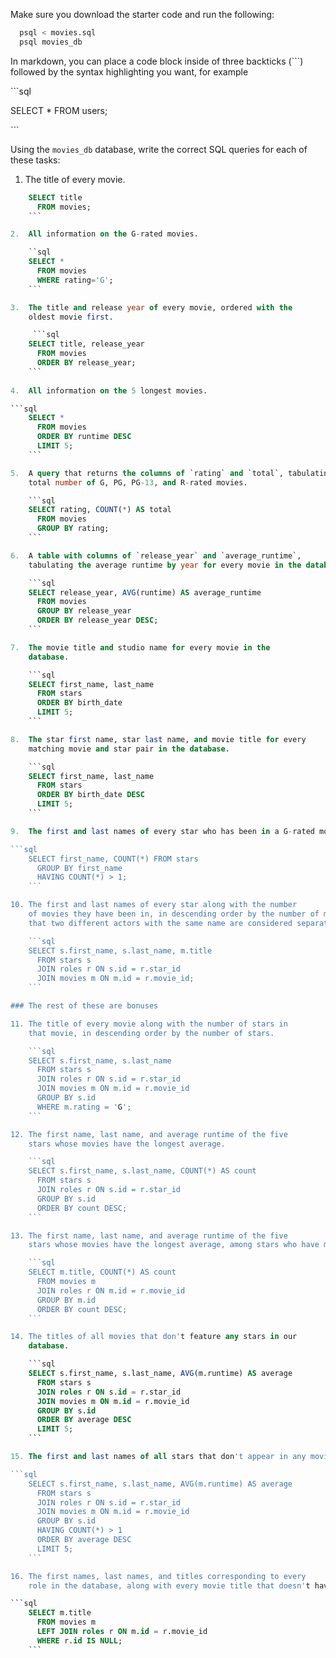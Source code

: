 Make sure you download the starter code and run the following:

```sh
  psql < movies.sql
  psql movies_db
```

In markdown, you can place a code block inside of three backticks (```) followed by the syntax highlighting you want, for example

\```sql

SELECT \* FROM users;

\```

Using the `movies_db` database, write the correct SQL queries for each of these tasks:

1.  The title of every movie.

```sql
    SELECT title 
      FROM movies;
    ```

2.  All information on the G-rated movies.

    ``sql
    SELECT * 
      FROM movies
      WHERE rating='G';
    ```

3.  The title and release year of every movie, ordered with the
    oldest movie first.

     ```sql
    SELECT title, release_year 
      FROM movies
      ORDER BY release_year;
    ```
    
4.  All information on the 5 longest movies.

```sql
    SELECT * 
      FROM movies
      ORDER BY runtime DESC
      LIMIT 5;
    ```

5.  A query that returns the columns of `rating` and `total`, tabulating the
    total number of G, PG, PG-13, and R-rated movies.

    ```sql
    SELECT rating, COUNT(*) AS total
      FROM movies
      GROUP BY rating;
    ```

6.  A table with columns of `release_year` and `average_runtime`,
    tabulating the average runtime by year for every movie in the database. The data should be in reverse chronological order (i.e. the most recent year should be first).

    ```sql
    SELECT release_year, AVG(runtime) AS average_runtime
      FROM movies
      GROUP BY release_year
      ORDER BY release_year DESC;
    ```

7.  The movie title and studio name for every movie in the
    database.

    ```sql
    SELECT first_name, last_name 
      FROM stars
      ORDER BY birth_date
      LIMIT 5;
    ```

8.  The star first name, star last name, and movie title for every
    matching movie and star pair in the database.

    ```sql
    SELECT first_name, last_name 
      FROM stars
      ORDER BY birth_date DESC
      LIMIT 5;
    ```

9.  The first and last names of every star who has been in a G-rated movie. The first and last name should appear only once for each star, even if they are in several G-rated movies. *IMPORTANT NOTE*: it's possible that there can be two *different* actors with the same name, so make sure your solution accounts for that.

```sql
    SELECT first_name, COUNT(*) FROM stars
      GROUP BY first_name
      HAVING COUNT(*) > 1;
    ```

10. The first and last names of every star along with the number
    of movies they have been in, in descending order by the number of movies. (Similar to #9, make sure
    that two different actors with the same name are considered separately).

    ```sql
    SELECT s.first_name, s.last_name, m.title
      FROM stars s
      JOIN roles r ON s.id = r.star_id
      JOIN movies m ON m.id = r.movie_id;
    ```

### The rest of these are bonuses

11. The title of every movie along with the number of stars in
    that movie, in descending order by the number of stars.

    ```sql
    SELECT s.first_name, s.last_name
      FROM stars s
      JOIN roles r ON s.id = r.star_id
      JOIN movies m ON m.id = r.movie_id
      GROUP BY s.id 
      WHERE m.rating = 'G';
    ```

12. The first name, last name, and average runtime of the five
    stars whose movies have the longest average.

    ```sql
    SELECT s.first_name, s.last_name, COUNT(*) AS count
      FROM stars s
      JOIN roles r ON s.id = r.star_id
      GROUP BY s.id
      ORDER BY count DESC;
    ```

13. The first name, last name, and average runtime of the five
    stars whose movies have the longest average, among stars who have more than one movie in the database.

    ```sql
    SELECT m.title, COUNT(*) AS count
      FROM movies m
      JOIN roles r ON m.id = r.movie_id
      GROUP BY m.id
      ORDER BY count DESC;
    ```

14. The titles of all movies that don't feature any stars in our
    database.

    ```sql
    SELECT s.first_name, s.last_name, AVG(m.runtime) AS average
      FROM stars s
      JOIN roles r ON s.id = r.star_id
      JOIN movies m ON m.id = r.movie_id
      GROUP BY s.id
      ORDER BY average DESC
      LIMIT 5;
    ```

15. The first and last names of all stars that don't appear in any movies in our database.

```sql
    SELECT s.first_name, s.last_name, AVG(m.runtime) AS average
      FROM stars s
      JOIN roles r ON s.id = r.star_id
      JOIN movies m ON m.id = r.movie_id
      GROUP BY s.id
      HAVING COUNT(*) > 1
      ORDER BY average DESC
      LIMIT 5;
    ```

16. The first names, last names, and titles corresponding to every
    role in the database, along with every movie title that doesn't have a star, and the first and last names of every star not in a movie.

```sql
    SELECT m.title 
      FROM movies m
      LEFT JOIN roles r ON m.id = r.movie_id
      WHERE r.id IS NULL;
    ```